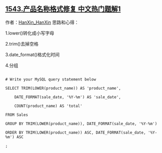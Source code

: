 ## [1543.产品名称格式修复 中文热门题解1](https://leetcode.cn/problems/fix-product-name-format/solutions/100000/mysql-trimqu-diao-kong-ge-lowerzhuan-hua-fw7j)

作者：[HanXin_HanXin](https://leetcode.cn/u/HanXin_HanXin)
思路和心得：

1.lower()转化成小写字母

2.trim()去掉空格

3.date_format()格式化时间

4.分组

```mysql []
# Write your MySQL query statement below
SELECT TRIM(LOWER(product_name)) AS 'product_name',
    DATE_FORMAT(sale_date, '%Y-%m') AS 'sale_date',
    COUNT(product_name) AS 'total'
FROM Sales
GROUP BY TRIM(LOWER(product_name)), DATE_FORMAT(sale_date, '%Y-%m')
ORDER BY TRIM(LOWER(product_name)) ASC, DATE_FORMAT(sale_date, '%Y-%m') ASC
;
```